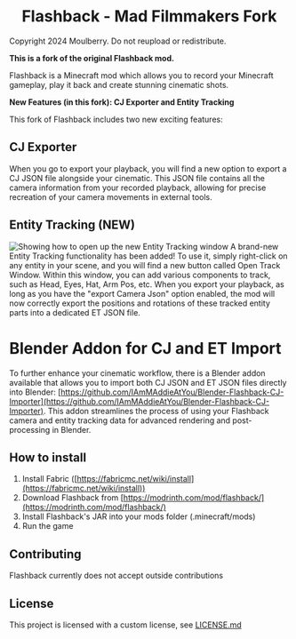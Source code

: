 <h1 align="center">Flashback - Mad Filmmakers Fork</h1>

Copyright 2024 Moulberry. Do not reupload or redistribute.

**This is a fork of the original Flashback mod.**

Flashback is a Minecraft mod which allows you to record your Minecraft gameplay, play it back and create stunning cinematic shots.

**New Features (in this fork): CJ Exporter and Entity Tracking**

This fork of Flashback includes two new exciting features:

## CJ Exporter

When you go to export your playback, you will find a new option to export a CJ JSON file alongside your cinematic. This JSON file contains all the camera information from your recorded playback, allowing for precise recreation of your camera movements in external tools.

## Entity Tracking (NEW)
![Showing how to open up the new Entity Tracking window](https://media4.giphy.com/media/v1.Y2lkPTc5MGI3NjExazFkODdrbmtvZG9wMHBscjBkamJ3dWNvN3lsYTN5d21kZnEwY2l6MCZlcD12MV9pbnRlcm5hbF9naWZfYnlfaWQmY3Q9Zw/MXM9mN11EoFdd9C2bJ/giphy.gif)
A brand-new Entity Tracking functionality has been added! To use it, simply right-click on any entity in your scene, and you will find a new button called Open Track Window. Within this window, you can add various components to track, such as Head, Eyes, Hat, Arm Pos, etc. When you export your playback, as long as you have the "export Camera Json" option enabled, the mod will now correctly export the positions and rotations of these tracked entity parts into a dedicated ET JSON file.

# Blender Addon for CJ and ET Import
To further enhance your cinematic workflow, there is a Blender addon available that allows you to import both CJ JSON and ET JSON files directly into Blender:  [https://github.com/IAmMAddieAtYou/Blender-Flashback-CJ-Importer](https://github.com/IAmMAddieAtYou/Blender-Flashback-CJ-Importer). This addon streamlines the process of using your Flashback camera and entity tracking data for advanced rendering and post-processing in Blender.

## How to install
1. Install Fabric ([https://fabricmc.net/wiki/install](https://fabricmc.net/wiki/install))
2. Download Flashback from [https://modrinth.com/mod/flashback/](https://modrinth.com/mod/flashback/)
3. Install Flashback's JAR into your mods folder (.minecraft/mods)
4. Run the game

## Contributing

Flashback currently does not accept outside contributions

## License

This project is licensed with a custom license, see [LICENSE.md](https://github.com/Moulberry/Flashback/blob/master/LICENSE.md)
